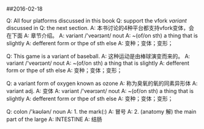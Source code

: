 ##2016-02-18

Q: All four platforms discussed in this book
Q: support the vfork *variant* discussed in
Q: the next section.
A: 本书讨论的4种平台都支持vfork变体，会在下面
A: 章节介绍。
A: variant /'veərɪənt/ nout
A: ~(of/on sth) a thing that is slightly
A: defferent form or thpe of sth else
A: 变种；变体；变形；

Q: This game is a variant of baseball.
A: 这种运动是由棒球演变而来的。
A: variant /'veərɪənt/ nout
A: ~(of/on sth) a thing that is slightly
A: defferent form or thpe of sth else
A: 变种；变体；变形；

Q: a variant form of oxygen known as ozone
A: 称为臭氧的氧的同素异形体
A: variant adj.
A: 变体
A: variant /'veərɪənt/ nout
A: ~(of/on sth) a thing that is slightly
A: defferent form or thpe of sth else
A: 变种；变体；变形；

Q: colon /'kəʊlən/ noun
A: 1. the mark(:)
A: 冒号
A: 2. (anatomy 解) the main part of the large
A: INTESTINE
A: 结肠
